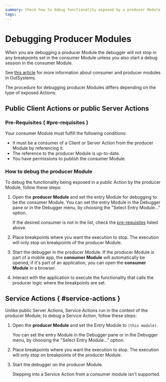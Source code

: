 ```yaml
---
summary: Check how to debug functionality exposed by a producer Module being consumed in a different module.
tags:
---
```


# Debugging Producer Modules


When you are debugging a producer Module the debugger will not stop in any breakpoints set in the consumer Module unless you also start a debug session in the consumer Module.

<div class="info" markdown="1">

See [this article](https://success.outsystems.com/Documentation/11/Developing_an_Application/Reuse_and_Refactor/Expose_and_reuse_functionality_between_modules) for more information about consumer and producer modules in OutSystems.

</div>

The procedure for debugging producer Modules differs depending on the type of exposed Actions: 

## Public Client Actions or public Server Actions

### Pre-Requisites { #pre-requisites }

Your consumer Module must fulfill the following conditions:

* It must be a consumer of a Client or Server Action from the producer Module by referencing it.
* The reference to the producer Module is up-to-date.
* You have permissions to publish the consumer Module.

### How to debug the producer Module

To debug the functionality being exposed in a public Action by the producer Module, follow these steps:

1. Open the **producer Module** and set the entry Module for debugging to be the consumer Module. You can set the entry Module in the Debugger pane or in the Debugger menu, by choosing the "Select Entry Module..." option.
    
    <div class="info" markdown="1">

    If the desired consumer is not in the list, check the [pre-requisites](<#pre-requisites>) listed above.
    
    </div>
    
1. Place breakpoints where you want the execution to stop. The execution will only stop on breakpoints of the producer Module.

1. Start the debugger in the producer Module. If the producer Module is part of a mobile app, the **consumer Module** will automatically be opened; if it's part of an application, you can open the **consumer Module** in a browser.

1. Interact with the application to execute the functionality that calls the producer logic where the breakpoints are set.

## Service Actions { #service-actions }

Unlike public Server Actions, Service Actions run in the context of the producer Module; to debug a Service Action, follow these steps:

1. Open the **producer Module** and set the Entry Module to `(this module)`. 

    You can set the entry Module in the Debugger pane or in the Debugger menu, by choosing the "Select Entry Module..." option.

1. Place breakpoints where you want the execution to stop. The execution will only stop on breakpoints of the producer Module.

1. Start the debugger on the producer Module.

    <div class="info" markdown="1">
    
    Stepping into a Service Action from a consumer module isn't supported.

    </div>
